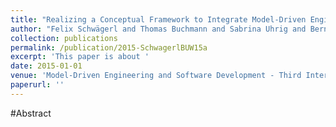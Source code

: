 ```yaml
---
title: "Realizing a Conceptual Framework to Integrate Model-Driven Engineering, Software Product Line Engineering, and Software Configuration Management"
author: "Felix Schwägerl and Thomas Buchmann and Sabrina Uhrig and Bernhard Westfechtel"
collection: publications
permalink: /publication/2015-SchwagerlBUW15a
excerpt: 'This paper is about '
date: 2015-01-01
venue: 'Model-Driven Engineering and Software Development - Third International Conference, MODELSWARD 2015, Angers, France, February 9-11, 2015, Revised Selected Papers'
paperurl: ''
---
```


#Abstract

